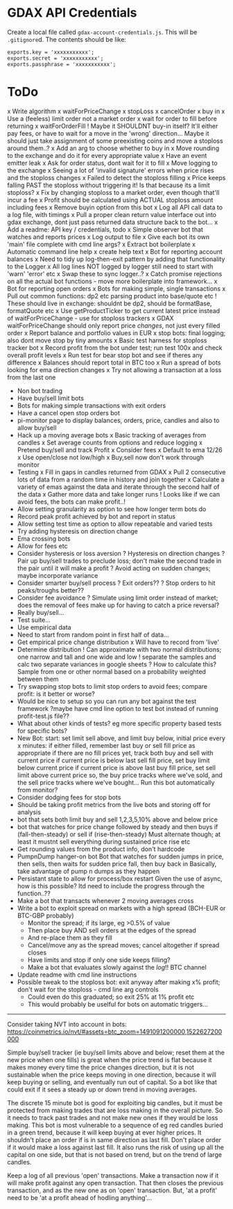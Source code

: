 # GDAX API Credentials
Create a local file called `gdax-account-credentials.js`. This will be `.gitignore`d. The contents should be like:
```
exports.key = 'xxxxxxxxxxx';
exports.secret = 'xxxxxxxxxxx';
exports.passphrase = 'xxxxxxxxxxx';
```

# ToDo

x Write algorithm
x waitForPriceChange
x stopLoss
x cancelOrder
x buy in
 x Use a (feeless) limit order not a market order
 x wait for order to fill before returning
 x waitForOrderFill
! Maybe it SHOULDNT buy-in itself? It'll either pay fees, or have to wait for a move in the 'wrong' direction...
   Maybe it should just take assignment of some preexisting coins and move a stoploss around them..?
 x Add an arg to choose whether to buy in
x Move rounding to the exchange and do it for every appropriate value
x Have an event emitter leak
 x Ask for order status, dont wait for it to fill
x Move logging to the exchange
x Seeing a lot of 'invalid signature' errors when price rises and the stoploss changes
x Failed to detect the stoploss filling
x Price keeps falling PAST the stoploss without triggering it! Is that because its a limit stoploss?
 x Fix by changing stoploss to a market order, even though that'll incur a fee
x Profit should be calculated using ACTUAL stoploss amount including fees
x Remove buyin option from this bot
x Log all API call data to a log file, with timings
x Pull a proper clean return value interface out into gdax exchange, dont just pass returned data structure back to the bot...
x Add a readme: API key / credentials, todo
x Simple observer bot that watches and reports prices
x Log output to file
x Give each bot its own 'main' file complete with cmd line args?
x Extract bot boilerplate
x Automatic command line help
x create help text
x Bot for reporting account balances
x Need to tidy up log-then-exit pattern by adding that functionality to the Logger
x All log lines NOT logged by logger still need to start with 'warn' 'error' etc
 x Swap these to sync logger..?
x Catch promise rejections on all the actual bot functions - move more boilerplate into framework...
x Bot for reporting open orders
x Bots for making simple, single transactions
x Pull out common functions: dp2 etc parsing product into base/quote etc ! These should live in exchange: shouldnt be dp2, should be formatBase, formatQuote etc
x Use getProductTicker to get current latest price instead of waitForPriceChange - use for stoploss trackers
x GDAX waitForPriceChange should only report price *changes*, not just every filled order
x Report balance and portfolio values in EUR
x stop bots: final logging; also dont move stop by tiny amounts
x Basic test harness for stoploss tracker bot
x Record profit from the bot under test; run test 100x and check overall profit levels
x Run test for bear stop bot and see if theres any difference
x Balances should report total in BTC too
x Run a spread of bots looking for ema direction changes
x Try not allowing a transaction at a loss from the last one
* Non bot trading
 * Have buy/sell limit bots
 * Bots for making simple transactions with exit orders
 * Have a cancel open stop orders bot
 * pi-monitor page to display balances, orders, price, candles and also to allow buy/sell
* Hack up a moving average bots
 x Basic tracking of averages from candles
 x Set average counts from options and reduce logging
 x Pretend buy/sell and track Profit
 x Consider fees
 x Default to ema 12/26
 x Use open/close not low/high
 x Buy,sell now don't work through monitor
 * Testing
  x Fill in gaps in candles returned from GDAX
  x Pull 2 consecutive lots of data from a random time in history and join together
  x Calculate a variety of emas against the data and iterate through the second half of the data
  x Gather more data and take longer runs
  ! Looks like if we can avoid fees, the bots can make profit..!
  * Allow setting granularity as option to see how longer term bots do
  * Record peak profit achieved by bot and report in status
  * Allow setting test time as option to allow repeatable and varied tests
  * Try adding hysteresis on direction change
  * Ema crossing bots
  * Allow for fees etc
 * Consider hysteresis or loss aversion
  ? Hysteresis on direction changes
  ? Pair up buy/sell trades to preclude loss; don't make the second trade in the pair until it will make a profit
  ? Avoid acting on sudden changes; maybe incorporate variance
 * Consider smarter buy/sell process
  ? Exit orders??
  ? Stop orders to hit peaks/troughs better??
 * Consider fee avoidance
  ? Simulate using limit order instead of market; does the removal of fees make up for having to catch a price reversal?
 * Really buy/sell...
  * Test suite...
* Use empirical data
 * Need to start from random point in first half of data...
* Get empirical price change distribution
 x Will have to record from 'live'
 * Determine distribution
  ! Can approximate with two normal distributions; one narrow and tall and one wide and low
   ! separate the samples and calc two separate variances in google sheets
   ? How to calculate this? Sample from one or other normal based on a probability weighted between them
* Try swapping stop bots to limit stop orders to avoid fees; compare profit: is it better or worse?
* Would be nice to setup so you can run any bot against the test framework ?maybe have cmd line option to test bot instead of running profit-test.js file??
* What about other kinds of tests? eg more specific property based tests for specific bots?
* New Bot:
start: set limit sell above, and limit buy below, initial price
every x minutes:
 if either filled, remember last buy or sell fill price as appropriate
 if there are no fill prices yet, track both buy and sell with current price
 if current price is below last sell fill price, set buy limit below current price
 if current price is above last buy fill price, set sell limit above current price
so, the buy price tracks where we've sold, and the sell price tracks where we've bought...
Run this bot automatically from monitor?
* Consider dodging fees for stop bots
* Should be taking profit metrics from the live bots and storing off for analysis
* bot that sets both limit buy and sell 1,2,3,5,10% above and below price
* bot that watches for price change followed by steady and then buys if (fall-then-steady) or sell if (rise-then-steady)
 Must alternate though; at least it mustnt sell everything during sustained price rise etc
* Get rounding values from the product info, don't hardcode
* PumpnDump hanger-on bot
 Bot that watches for sudden jumps in price, then sells, then waits for sudden price fall, then buy back in
 Basically, take advantage of pump n dumps as they happen
* Persistant state to allow for process/box restart
 Given the use of async, how is this possible? Itd need to include the progress through the function..??
* Make a bot that transacts whenever 2 moving averages cross
* Write a bot to exploit spread on markets with a high spread (BCH-EUR or BTC-GBP probably)
  * Monitor the spread; if its large, eg >0.5% of value
  * Then place buy AND sell orders at the edges of the spread
  * And re-place them as they fill
  * Cancel/move any as the spread moves; cancel altogether if spread closes
  * Have limits and stop if only one side keeps filling?
  * Make a bot that evaluates slowly against the *log*!! BTC channel
* Update readme with cmd line instructions
* Possible tweak to the stoploss bot: exit anyway after making x% profit; don't wait for the stoploss - cmd line arg controls
  * Could even do this graduated; so exit 25% at 1% profit etc
  * This would probably be uselful for bots on automatic triggers...

---

Consider taking NVT into account in bots: https://coinmetrics.io/nvt/#assets=btc_zoom=1491091200000,1522627200000

  Simple buy/sell tracker (ie buy/sell limits above and below; reset them at the new price when one fills) is great when the price trend is flat because it makes money every time the price changes direction, but it is not sustainable when the price keeps moving in one direction, because it will keep buying or selling, and eventually run out of capital. So a bot like that could exit if it sees a steady up or down trend in moving averages.

  The discrete 15 minute bot is good for exploiting big candles, but it must be protected from making trades that are loss making in the overall picture. So it needs to track past trades and not make new ones if they would be loss making. This bot is most vulnerable to a sequence of eg red candles buried in a green trend, because it will keep buying at ever higher prices. It shouldn't place an order if is in same direction as last fill. Don't place order if it would make a loss against last fill. It also runs the risk of using up all the capital on one side, but that is not based on trend, but on the trend of large candles.

Keep a log of all previous 'open' transactions. Make a transaction now if it will make profit against any open transaction. That then closes the previous transaction, and as the new one as on 'open' transaction. But, 'at a profit' need to be 'at a profit ahead of hodling anything'...
